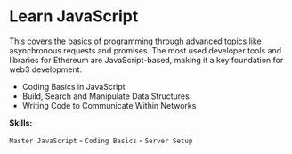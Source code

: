# Learn JavaScript

This covers the basics of programming through advanced topics like asynchronous requests and promises. The most used developer tools and libraries for Ethereum are JavaScript-based, making it a key foundation for web3 development.

- Coding Basics in JavaScript
- Build, Search and Manipulate Data Structures
- Writing Code to Communicate Within Networks

**Skills:**

`Master JavaScript` - `Coding Basics` - `Server Setup`
